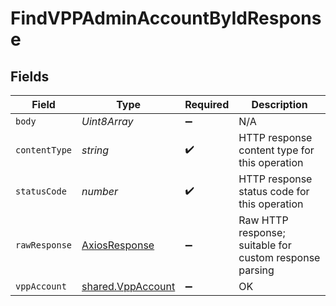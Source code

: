 # FindVPPAdminAccountByIdResponse


## Fields

| Field                                                         | Type                                                          | Required                                                      | Description                                                   |
| ------------------------------------------------------------- | ------------------------------------------------------------- | ------------------------------------------------------------- | ------------------------------------------------------------- |
| `body`                                                        | *Uint8Array*                                                  | :heavy_minus_sign:                                            | N/A                                                           |
| `contentType`                                                 | *string*                                                      | :heavy_check_mark:                                            | HTTP response content type for this operation                 |
| `statusCode`                                                  | *number*                                                      | :heavy_check_mark:                                            | HTTP response status code for this operation                  |
| `rawResponse`                                                 | [AxiosResponse](https://axios-http.com/docs/res_schema)       | :heavy_minus_sign:                                            | Raw HTTP response; suitable for custom response parsing       |
| `vppAccount`                                                  | [shared.VppAccount](../../../sdk/models/shared/vppaccount.md) | :heavy_minus_sign:                                            | OK                                                            |